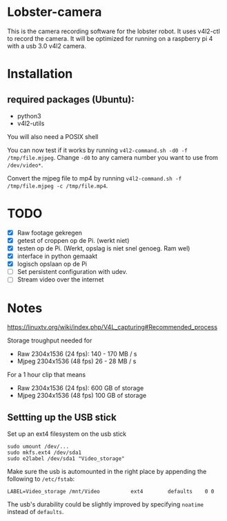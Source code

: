 # Lobster-camera
This is the camera recording software for the lobster robot. It uses v4l2-ctl to
record the camera. It will be optimized for running on a raspberry pi 4 with a
usb 3.0 v4l2 camera.

# Installation

## required packages (Ubuntu):
- python3
- v4l2-utils

You will also need a POSIX shell

You can now test if it works by running `v4l2-command.sh -d0 -f /tmp/file.mjpeg`.
Change `-d0` to any camera number you want to use from `/dev/video*`.

Convert the mjpeg file to mp4 by running `v4l2-command.sh -f /tmp/file.mjpeg -c /tmp/file.mp4`.

# TODO

- [x] Raw footage gekregen
- [x] getest of croppen op de Pi. (werkt niet)
- [x] testen op de Pi. (Werkt, opslag is niet snel genoeg. Ram wel)
- [x] interface in python gemaakt
- [x] logisch opslaan op de Pi
- [ ] Set persistent configuration with udev.
- [ ] Stream video over the internet

# Notes
https://linuxtv.org/wiki/index.php/V4L_capturing#Recommended_process

Storage troughput needed for
- Raw 2304x1536 (24 fps):
  140 - 170 MB / s
- Mjpeg 2304x1536 (48 fps)
  26 - 28 MB / s

For a 1 hour clip that means
- Raw 2304x1536 (24 fps):
  600 GB of storage
- Mjpeg 2304x1536 (48 fps)
  100 GB of storage

## Settting up the USB stick

Set up an ext4 filesystem on the usb stick
```
sudo umount /dev/...
sudo mkfs.ext4 /dev/sda1
sudo e2label /dev/sda1 "Video_storage"
```

Make sure the usb is automounted in the right place by appending the following
to `/etc/fstab`:
```
LABEL=Video_storage	/mnt/Video         	ext4      	defaults	0 0
```
The usb's durability could be slightly improved by specifying `noatime` instead
of `defaults`.

